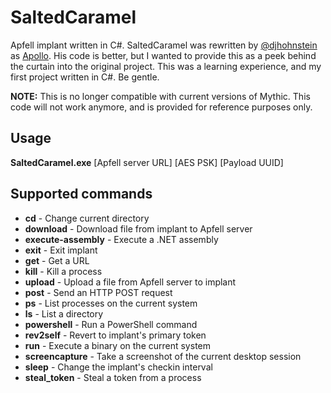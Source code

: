 # SaltedCaramel
 Apfell implant written in C#. SaltedCaramel was rewritten by [@djhohnstein](https://twitter.com/djhohnstein) as [Apollo](https://github.com/MythicAgents/Apollo). His code is better, but I wanted to provide this as a peek behind the curtain into the original project. This was a learning experience, and my first project written in C#. Be gentle.
 
**NOTE:** This is no longer compatible with current versions of Mythic. This code will not work anymore, and is provided for reference purposes only.
 
## Usage
**SaltedCaramel.exe** [Apfell server URL] [AES PSK] [Payload UUID]

## Supported commands
- **cd** - Change current directory
- **download** - Download file from implant to Apfell server
- **execute-assembly** - Execute a .NET assembly
- **exit** - Exit implant
- **get** - Get a URL
- **kill** - Kill a process
- **upload** - Upload a file from Apfell server to implant
- **post** - Send an HTTP POST request
- **ps** - List processes on the current system
- **ls** - List a directory
- **powershell** - Run a PowerShell command
- **rev2self** - Revert to implant's primary token
- **run** - Execute a binary on the current system
- **screencapture** - Take a screenshot of the current desktop session
- **sleep** - Change the implant's checkin interval
- **steal_token** - Steal a token from a process
